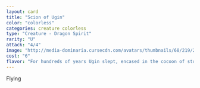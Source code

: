 ```yaml
---
layout: card
title: "Scion of Ugin"
color: "colorless"
categories: creature colorless
type: "Creature - Dragon Spirit"
rarity: "U"
attack: "4/4"
image: "http://media-dominaria.cursecdn.com/avatars/thumbnails/68/219/200/283/635616658128218424.png"
cost: "6"
flavor: "For hundreds of years Ugin slept, encased in the cocoon of stone and magic Sarkhan had created using a shard of a Zendikari hedron. As Ugin lay dormant, his spectral guardians kept vigil."
---
```


Flying
